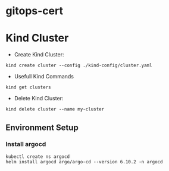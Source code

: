 # gitops-cert

# Kind Cluster

* Create Kind Cluster:

```
kind create cluster --config ./kind-config/cluster.yaml
```

* Usefull Kind Commands

```
kind get clusters
```

* Delete Kind Cluster:

```
kind delete cluster --name my-cluster
```

## Environment Setup

### Install argocd

```
kubectl create ns argocd
helm install argocd argo/argo-cd --version 6.10.2 -n argocd
```